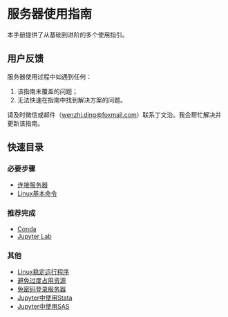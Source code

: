 # 服务器使用指南

本手册提供了从基础到进阶的多个使用指引。

## 用户反馈

服务器使用过程中如遇到任何：

1. 该指南未覆盖的问题；
2. 无法快速在指南中找到解决方案的问题。

请及时微信或邮件（wenzhi.ding@foxmail.com）联系丁文治。我会帮忙解决并更新该指南。



## 快速目录

### 必要步骤

- [连接服务器](/01-connect/win/)
- [Linux基本命令](/08-linux/basic/)

### 推荐完成

- [Conda](/02-conda/install/)
- [Jupyter Lab](/03-jupyter/install)

### 其他

- [Linux稳定运行程序](/08-linux/screen/)
- [避免过度占用资源](/08-linux/smem/)
- [免密码登录服务器](/08-linux/pubkey/)
- [Jupyter中使用Stata](/04-stata/jupyter/)
- [Jupyter中使用SAS](/05-sas/jupyter/)

